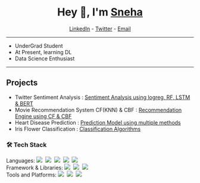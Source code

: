 <h1 align="center"> Hey 👋, I'm <a href="https://www.linkedin.com/in/snehasingh9/">Sneha</a> </h1>

<!--- Adding Header Elements -->
<p align="center">
  <!--- portfolio --->
  <a href="https://www.linkedin.com/in/snehasingh9/">LinkedIn</a> - 
  <a href="https://x.com/Sneha_mav">Twitter</a> -
  <a href="singhsneha15082004@gmail.com">Email</a>
</p>

-----------------------------------------------------------
- UnderGrad Student <br>
- At Present, learning DL <br>
- Data Science Enthusiast <br>
------------------------------------------------------------

## Projects
- Twitter Sentiment Analysis : [Sentiment Analysis using logreg, RF, LSTM & BERT](https://github.com/Sneha-mav/Twitter-Sentiment-Analysis)
- Movie Recommendation System CF(KNN) & CBF : [Recommendation Engine using CF & CBF](https://github.com/Sneha-mav/Movie-Recommendation-System-CF-CBF)
- Heart Disease Prediction : [Prediction Model using multiple methods](https://github.com/Sneha-mav/Heart-Disease-Prediction)
- Iris Flower Classification : [Classification Algorithms](https://github.com/Sneha-mav/Iris-Flower-Classification)
<!--- Adding Tech Stack open Section -->

<h3>🛠 Tech Stack</h3>
<p>Languages:
  <img src="https://img.shields.io/badge/-python-437CAC?logo=python&logoColor=white&style=flat">&nbsp;
  <img src="https://img.shields.io/badge/-Mysql-DC8F0F?logo=Mysql&logoColor=white&style=flat">&nbsp;
  <img src="https://img.shields.io/badge/-HTML5-DE5934?logo=HTML5&logoColor=white&style=flat">&nbsp;
  <img src="https://img.shields.io/badge/-CSS3-2275B2?logo=CSS3&logoColor=white&style=flat">&nbsp;
  <img src="https://img.shields.io/badge/-C++-00599C?logo=c%2B%2B&logoColor=white&style=flat"><br>
  Framework & Libraries:
  <img src="https://img.shields.io/badge/-Numpy-0E7ACE?logo=numpy&logoColor=white&style=flat">&nbsp;
  <img src="https://img.shields.io/badge/-Pandas-150455?logo=pandas&logoColor=white&style=flat">&nbsp;
  <img src="https://img.shields.io/badge/-Sklearn-F09437?logo=scikit-learn&logoColor=white&style=flat"><br>
  Tools and Platforms:
  <img src="https://img.shields.io/badge/-Git-orange?logo=Git&logoColor=white&style=flat">&nbsp;
  <img src="https://img.shields.io/badge/-Visual%20Studio%20Code-25AEF4?logo=visualstudio&logoColor=white&style=flat">&nbsp;
  <img src="https://img.shields.io/badge/-Figma-F24E1E?logo=figma&logoColor=white&style=flat"><br>
</p>
